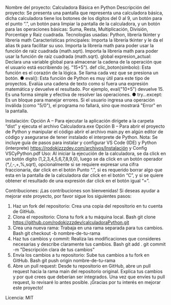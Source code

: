 Nombre del proyecto: Calculadora Básica en Python
Descripción del proyecto: Se presenta una pantalla que representa una calculadora básica, dicha calculadora tiene los botones de los dígitos del 0 al 9, un botón para el punto “.”, un botón para limpiar la pantalla de la calculadora, y un botón para las operaciones básicas: Suma, Resta, Multiplicación, División, Porcentaje y Raiz cuadrada. 
Tecnologías usadas: Python, librería tkinter y librería math
Características principales: Importa la librería tkinter y le da el alias tk para facilitar su uso. Importa la librería math para poder usar la función de raíz cuadrada (math.sqrt). Importa la librería math para poder usar la función de raíz cuadrada (math.sqrt).
global expresion_actual: Declara una variable global para almacenar la cadena de la operación que el usuario está escribiendo (ej. "15+5").
def clic_boton(simbolo): Esta función es el corazón de la lógica. Se llama cada vez que se presiona un botón.
●	eval(): Esta función de Python es muy útil para este tipo de proyectos. Evalúa una cadena de texto como si fuera una expresión matemática y devuelve el resultado. Por ejemplo, eval("10+5") devuelve 15. Es una forma simple y efectiva de resolver las operaciones.
●	try...except: Es un bloque para manejar errores. Si el usuario ingresa una operación inválida (como "5/0"), el programa no fallará, sino que mostrará "Error" en la pantalla.

Instalación: Opción A – Para ejecutar la aplicación dirígete a la carpeta “dist” y ejecuta el archivo Calculadora.exe
Opción B – Para abrir el proyecto de Python y manipular el código abrir el archivo main.py en algún editor de código y asegurarse de tener instalado el interprete de Python. 
Nota: Se incluye guía de pasos para instalar y configurar VS Code (IDE) y Python (interprete) https://rodokizzzdev.com/archivos/Instalación y Config VSCyPython.pdf
Uso: Al iniciar la ejecución de la calculadora, se da click en un botón digito (1,2,3,4,5,6,7,8,9,0), luego se da click en un botón operador (*,/,-,+,%,sqrt), opcionalmente si se requiere expresar una cifra fraccionaria, dar click en el botón Punto “.”, si es requerido borrar algo que esta en la pantalla de la calculadora dar click en el botón “C”, y si se quiere obtener el resultado de una expresión dar click en el botón igual “=”.

Contribuciones: 
¡Las contribuciones son bienvenidas! Si deseas ayudar a mejorar este proyecto, por favor sigue los siguientes pasos:
1.	Haz un fork del repositorio: Crea una copia del repositorio en tu cuenta de GitHub.
2.	Clona el repositorio: Clona tu fork a tu máquina local.
Bash
git clone https://github.com/rodokizzzdev/calculadoraPython.git
3.	Crea una nueva rama: Trabaja en una rama separada para tus cambios.
Bash
git checkout -b nombre-de-tu-rama
4.	Haz tus cambios y commit: Realiza las modificaciones que consideres necesarias y describe claramente tus cambios.
Bash
git add .
git commit -m "Descripción clara de tus cambios"
5.	Envía los cambios a tu repositorio: Sube tus cambios a tu fork en GitHub.
Bash
git push origin nombre-de-tu-rama	
6.	Abre un pull request: Desde tu repositorio en GitHub, abre un pull request hacia la rama main del repositorio original. Explica tus cambios y por qué crees que deberían ser integrados.
Una vez que envíes tu pull request, lo revisaré lo antes posible. ¡Gracias por tu interés en mejorar este proyecto!

Licencia: MIT
